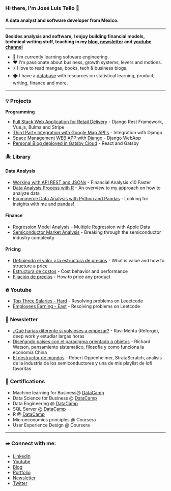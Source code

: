 ### Hi there, I'm José Luis Tello 👋 

#### A data analyst and software developer from México.
---

**Besides analysis and software, I enjoy building financial models, technical writing stuff, teaching in my [blog](https://joseluistello.live/), [newsletter](https://simplificandola.substack.com/about?utm_source=menu-dropdown) and [youtube channel](https://www.youtube.com/channel/UCshLQ0sIzkzHlhnlZN8kiVw)**

- 🌱 I’m currently learning software engineering.
- ❤️ I'm passionate about business, growth systems, levers and motions.
- ⚡ I love to read mangas, books, tech & business blogs.
- 🌩️ I have a [database](https://www.notion.so/joseluistello/resources-3b96a11183d342b889c95e9bcb1e0c7f) with resources on statistical learning, product, writing, finance and more.

---

### 💡 **Projects**

**Programming**
- [Full Stack Web Application for Retail Delivery](https://github.com/joseluistello/Kkoma-Food) - Django Rest Framework, Vue.js, Bulma and Stripe
- [Third Party Integration with Google Map API's](https://github.com/joseluistello/Django_Google_API) - Integration with Django
- [Space Management WEB APP with Django](https://github.com/joseluistello/ToDo-List) - Django WebApp
- [Personal Blog deployed in Gatsby Cloud](https://joseluistello.live/) - React and Gatsby

### 🏝️ **Library**

#### **Data Analysis** 

- [Working with API REST and JSONs](https://joseluistello.live/trabajando-con-una-api-financiera) - Financial Analysis x10 Faster
- [Data Analysis Process with R](https://joseluistello.live/my-data-analysis-approach) - An overview to my approach on how to analyze data 
- [Ecommerce Data Analysis with Python and Pandas](https://joseluistello.live/analizando-un-ecommerce-con-python-y-pandas) - Looking for insights with me and pandas!

#### **Finance** 

- [Regression Model Analysis](https://github.com/joseluistello/Regression-Analysis-Apple-Data) - Multiple Regression with Apple Data
- [Semiconductor Market Analysis](https://joseluistello.live/semiconductor-industry-analysis) - Breaking through the semiconductor industry complexity 

#### **Pricing**

- [Definiendo el valor y la estructura de precios](https://joseluistello.live/una-introduccion-al-valor-y-las-estructuras-de-precios) - What is value and how to structure a price
- [Estructura de costos](https://joseluistello.live/estructura-de-costos) - Cost behavior and performance 
- [Fijación de precios](https://joseluistello.live/fijacion-de-precios) - How to price any product

### 🔥 **Youtube**

- [Top Three Salaries - Hard](https://www.youtube.com/watch?v=1LeqJTBrYfc) - Resolving problems on Leeetcode
- [Employees Earning - East](https://www.youtube.com/watch?v=qGNAdaMxZ78) - Resolving problems on Leetcode

### 🌙 **Newsletter**

- [¿Qué harías diferente si volvieses a empezar?](https://simplificandola.substack.com/p/volver-a-empezar) - Ravi Mehta (Reforge), deep work y estudiar largas horas
- [Diseñando países con el paradigma orientado a objetos](https://simplificandola.substack.com/p/disenando-paises-con-el-paradigma) - Richard Watson, pensamiento sistematico, filosofia y como funciona la economia China
- [El destructor de mundos](https://simplificandola.substack.com/p/el-destructor-de-mundos) - Robert Oppenheimer, StrataScratch, analisis de la industria de los semiconductores y una de mis playlist de lofi favoritas

### 📝 **Certifications**

* Machine learning for Business@ [DataCamp](https://www.datacamp.com/statement-of-accomplishment/course/fa94eaac8baff3b1f52c3da97afab7aec28a3086)
* Data Science for Business @ [DataCamp](https://www.datacamp.com/statement-of-accomplishment/course/84fb887d77564f69ca9ab75a1d2a61f8ed7b8e02)
* Data Engineering @ [DataCamp](https://www.datacamp.com/statement-of-accomplishment/course/22360d1cd55e54966f0229fed9a0b174e6182517)
* SQL Server @ [DataCamp](https://www.datacamp.com/statement-of-accomplishment/course/d4220a7a486a1662c9a2c942c64fbd6683b8cb22)
* R @ [DataCamp](https://www.datacamp.com/statement-of-accomplishment/course/1e3fbdb8de798fb4897bf2e97e9f53d59828086b)
* Microeconomics principles @ Coursera
* User Experience Design @ Coursera

---

### ➡️ **Connect with me:**

* [Linkedin](https://www.linkedin.com/in/joseluistello/)
* [Youtube](https://www.youtube.com/channel/UCshLQ0sIzkzHlhnlZN8kiVw)
* [Blog](https://joseluistello.live/)
* [Portfolio](https://joseluistello.github.io/)
* [Newsletter](https://simplificandola.substack.com//)
* [Twitter](https://twitter.com/jotaele_tello)






